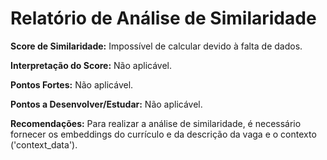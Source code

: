 # Relatório de Análise de Similaridade

**Score de Similaridade:** Impossível de calcular devido à falta de dados.

**Interpretação do Score:** Não aplicável.

**Pontos Fortes:** Não aplicável.

**Pontos a Desenvolver/Estudar:** Não aplicável.

**Recomendações:** Para realizar a análise de similaridade, é necessário fornecer os embeddings do currículo e da descrição da vaga e o contexto ('context_data').